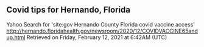 ## Covid tips for Hernando, Florida

Yahoo Search for 'site:gov Hernando County Florida covid vaccine access'
http://hernando.floridahealth.gov/newsroom/2020/12/COVIDVACCINE65andup.html
Retrieved on Friday, February 12, 2021 at 6:42AM (UTC)